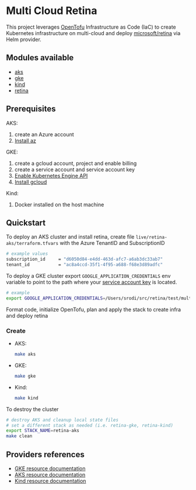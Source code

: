 # Multi Cloud Retina

This project leverages [OpenTofu](https://opentofu.org/docs/intro/) Infrastructure as Code (IaC) to create Kubernetes infrastructure on multi-cloud and deploy [microsoft/retina](https://github.com/microsoft/retina) via Helm provider.

## Modules available

* [aks](./modules/aks/)
* [gke](./modules/gke/)
* [kind](./modules/kind/)
* [retina](./modules/retina/)

## Prerequisites

AKS:

1. create an Azure account
2. [Install az](https://learn.microsoft.com/en-us/cli/azure/install-azure-cli)

GKE:

1. create a gcloud account, project and enable billing
2. create a service account and service account key
3. [Enable Kubernetes Engine API](https://console.developers.google.com/apis/api/container.googleapis.com/overview?project=mc-retina)
4. [Install gcloud](https://cloud.google.com/sdk/docs/install)

Kind:

1. Docker installed on the host machine

## Quickstart

To deploy an AKS cluster and install retina, create file `live/retina-aks/terraform.tfvars` with the Azure TenantID and SubscriptionID

```sh
# example values
subscription_id     = "d6050d84-e4dd-463d-afc7-a6ab3dc33ab7"
tenant_id           = "ac8a4ccd-35f1-4f95-a688-f68e3d89adfc"
```

To deploy a GKE cluster export `GOOGLE_APPLICATION_CREDENTIALS` env variable to point to the path where your [service account key](https://cloud.google.com/iam/docs/keys-create-delete) is located.

```sh
# example
export GOOGLE_APPLICATION_CREDENTIALS=/Users/srodi/src/retina/test/multicloud/live/retina-gke/service-key.json
```

Format code, initialize OpenTofu, plan and apply the stack to create infra and deploy retina

### Create

* AKS:

    ```sh
    make aks
    ```

* GKE:

    ```sh
    make gke
    ```

* Kind:

    ```sh
    make kind
    ```

To destroy the cluster

```sh
# destroy AKS and cleanup local state files
# set a different stack as needed (i.e. retina-gke, retina-kind)
export STACK_NAME=retina-aks
make clean
```

## Providers references

* [GKE resource documentation](https://registry.terraform.io/providers/hashicorp/google/latest/docs/resources/container_cluster)
* [AKS resource documentation](https://registry.terraform.io/providers/hashicorp/azurerm/latest/docs/resources/kubernetes_cluster)
* [Kind resource documentation](https://registry.terraform.io/providers/tehcyx/kind/latest/docs/resources/cluster)